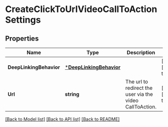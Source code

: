 # CreateClickToUrlVideoCallToActionSettings

## Properties
Name | Type | Description | Notes
------------ | ------------- | ------------- | -------------
**DeepLinkingBehavior** | [***DeepLinkingBehavior**](DeepLinkingBehavior.md) |  | [optional] [default to null]
**Url** | **string** | The url to redirect the user via the video CallToAction. | [optional] [default to null]

[[Back to Model list]](../README.md#documentation-for-models) [[Back to API list]](../README.md#documentation-for-api-endpoints) [[Back to README]](../README.md)

